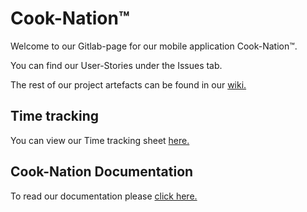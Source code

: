 # Cook-Nation™

Welcome to our Gitlab-page for our mobile application Cook-Nation™.

You can find our User-Stories under the Issues tab.

The rest of our project artefacts can be found in our [wiki.](https://gitlab.rlp.net/inf3541/cook-nation/-/wikis/home)

## Time tracking

You can view our Time tracking sheet [here.]()

## Cook-Nation Documentation

To read our documentation please [click here.](https://gitlab.rlp.net/inf3541/cook-nation/-/wikis/home)
